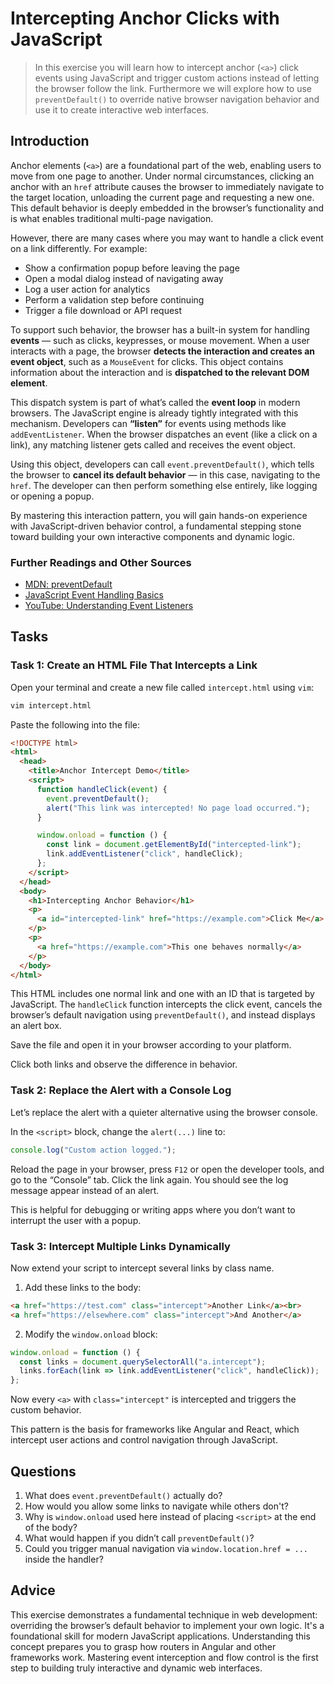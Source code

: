 <!---
{
  "id": "b1d02de5-2283-4672-bcbf-a4c81fcad440",
  "depends_on": ["1f867627-725b-40f7-9ecd-d1072c941367"],
  "author": "Stephan Bökelmann",
  "first_used": "2025-04-13",
  "keywords": ["HTML", "anchor", "event handling", "JavaScript", "preventDefault"]
}
--->

# Intercepting Anchor Clicks with JavaScript

> In this exercise you will learn how to intercept anchor (`<a>`) click events using JavaScript and trigger custom actions instead of letting the browser follow the link. Furthermore we will explore how to use `preventDefault()` to override native browser navigation behavior and use it to create interactive web interfaces.

## Introduction

Anchor elements (`<a>`) are a foundational part of the web, enabling users to move from one page to another. Under normal circumstances, clicking an anchor with an `href` attribute causes the browser to immediately navigate to the target location, unloading the current page and requesting a new one. This default behavior is deeply embedded in the browser’s functionality and is what enables traditional multi-page navigation.

However, there are many cases where you may want to handle a click event on a link differently. For example:

- Show a confirmation popup before leaving the page
- Open a modal dialog instead of navigating away
- Log a user action for analytics
- Perform a validation step before continuing
- Trigger a file download or API request

To support such behavior, the browser has a built-in system for handling **events** — such as clicks, keypresses, or mouse movement. When a user interacts with a page, the browser **detects the interaction and creates an event object**, such as a `MouseEvent` for clicks. This object contains information about the interaction and is **dispatched to the relevant DOM element**.

This dispatch system is part of what’s called the **event loop** in modern browsers. The JavaScript engine is already tightly integrated with this mechanism. Developers can **“listen”** for events using methods like `addEventListener`. When the browser dispatches an event (like a click on a link), any matching listener gets called and receives the event object.

Using this object, developers can call `event.preventDefault()`, which tells the browser to **cancel its default behavior** — in this case, navigating to the `href`. The developer can then perform something else entirely, like logging or opening a popup.

By mastering this interaction pattern, you will gain hands-on experience with JavaScript-driven behavior control, a fundamental stepping stone toward building your own interactive components and dynamic logic.


### Further Readings and Other Sources

- [MDN: preventDefault](https://developer.mozilla.org/en-US/docs/Web/API/Event/preventDefault)
- [JavaScript Event Handling Basics](https://developer.mozilla.org/en-US/docs/Learn/JavaScript/Building_blocks/Events)
- [YouTube: Understanding Event Listeners](https://www.youtube.com/watch?v=XF1_MlZ5l6M)

## Tasks

### Task 1: Create an HTML File That Intercepts a Link

Open your terminal and create a new file called `intercept.html` using `vim`:

```bash
vim intercept.html
```

Paste the following into the file:

```html
<!DOCTYPE html>
<html>
  <head>
    <title>Anchor Intercept Demo</title>
    <script>
      function handleClick(event) {
        event.preventDefault();
        alert("This link was intercepted! No page load occurred.");
      }

      window.onload = function () {
        const link = document.getElementById("intercepted-link");
        link.addEventListener("click", handleClick);
      };
    </script>
  </head>
  <body>
    <h1>Intercepting Anchor Behavior</h1>
    <p>
      <a id="intercepted-link" href="https://example.com">Click Me</a>
    </p>
    <p>
      <a href="https://example.com">This one behaves normally</a>
    </p>
  </body>
</html>
```

This HTML includes one normal link and one with an ID that is targeted by JavaScript. The `handleClick` function intercepts the click event, cancels the browser’s default navigation using `preventDefault()`, and instead displays an alert box.

Save the file and open it in your browser according to your platform.

Click both links and observe the difference in behavior.

### Task 2: Replace the Alert with a Console Log

Let’s replace the alert with a quieter alternative using the browser console.

In the `<script>` block, change the `alert(...)` line to:

```js
console.log("Custom action logged.");
```

Reload the page in your browser, press `F12` or open the developer tools, and go to the “Console” tab. Click the link again. You should see the log message appear instead of an alert.

This is helpful for debugging or writing apps where you don’t want to interrupt the user with a popup.

### Task 3: Intercept Multiple Links Dynamically

Now extend your script to intercept several links by class name.

1. Add these links to the body:

```html
<a href="https://test.com" class="intercept">Another Link</a><br>
<a href="https://elsewhere.com" class="intercept">And Another</a>
```

2. Modify the `window.onload` block:

```js
window.onload = function () {
  const links = document.querySelectorAll("a.intercept");
  links.forEach(link => link.addEventListener("click", handleClick));
};
```

Now every `<a>` with `class="intercept"` is intercepted and triggers the custom behavior.

This pattern is the basis for frameworks like Angular and React, which intercept user actions and control navigation through JavaScript.

## Questions

1. What does `event.preventDefault()` actually do?
2. How would you allow some links to navigate while others don't?
3. Why is `window.onload` used here instead of placing `<script>` at the end of the body?
4. What would happen if you didn’t call `preventDefault()`?
5. Could you trigger manual navigation via `window.location.href = ...` inside the handler?

## Advice

This exercise demonstrates a fundamental technique in web development: overriding the browser’s default behavior to implement your own logic. It's a foundational skill for modern JavaScript applications. Understanding this concept prepares you to grasp how routers in Angular and other frameworks work. Mastering event interception and flow control is the first step to building truly interactive and dynamic web interfaces.

